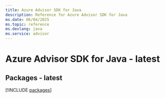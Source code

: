 ```yaml
---
title: Azure Advisor SDK for Java
description: Reference for Azure Advisor SDK for Java
ms.date: 06/04/2025
ms.topic: reference
ms.devlang: java
ms.service: advisor
---
```

# Azure Advisor SDK for Java - latest
## Packages - latest
[!INCLUDE [packages](advisor-index.md)]
